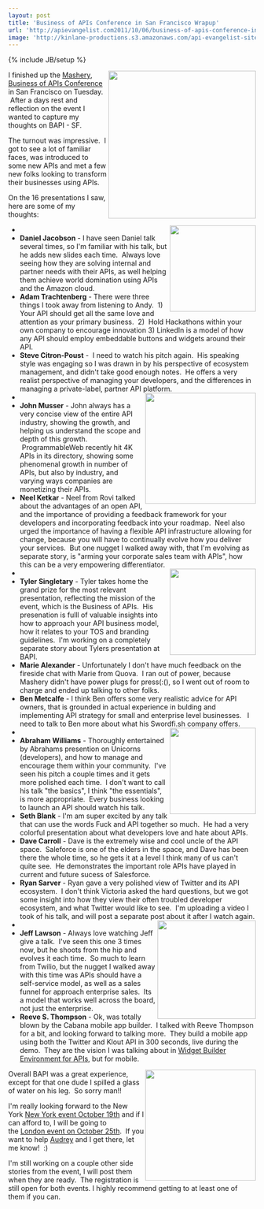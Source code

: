 ```yaml
---
layout: post
title: 'Business of APIs Conference in San Francisco Wrapup'
url: 'http://apievangelist.com2011/10/06/business-of-apis-conference-in-san-francisco-wrapup/'
image: 'http://kinlane-productions.s3.amazonaws.com/api-evangelist-site/blog/Business-of-APIs-Conference-2011.png'
---
```

{% include JB/setup %}
<p>
     <a title="Business of APIs Conference" href="http://apiconference.com/"><img src="http://kinlane-productions.s3.amazonaws.com/events/Business-of-APIs-Conference-2011.png"  width="300" align="right" /></a>
</p>
<p>
     I finished up the <a title="Mashery" href="http://www.mashery.com">Mashery</a>, <a title="Business of APIs Conference" href="http://apiconference.com/">Business of APIs Conference</a> in San Francisco on Tuesday.  After a days rest and reflection on the event I wanted to capture my thoughts on BAPI - SF.  
</p>
<p>
     The turnout was impressive.  I got to see a lot of familiar faces, was introduced to some new APIs and met a few new folks looking to transform their businesses using APIs.  
</p>
<p>
     On the 16 presentations I saw, here are some of my thoughts:
</p>
<ul >
     <li>
          <img src="http://kinlane-productions.s3.amazonaws.com/events/business-of-apis-2011/daniel.JPG"  width="175" align="right" />
     </li>
     <li>
          <strong>Daniel Jacobson</strong> - I have seen Daniel talk several times, so I'm familiar with his talk, but he adds new slides each time.  Always love seeing how they are solving internal and partner needs with their APIs, as well helping them achieve world domination using APIs and the Amazon cloud.
     </li>
     <li>
          <strong>Adam Trachtenberg</strong> - There were three things I took away from listening to Andy.  1) Your API should get all the same love and attention as your primary business.  2)  Hold Hackathons within your own company to encourage innovation 3) LinkedIn is a model of how any API should employ embeddable buttons and widgets around their API.
     </li>
     <li>
          <strong>Steve Citron-Poust</strong> -  I need to watch his pitch again.  His speaking style was engaging so I was drawn in by his perspective of ecosystem management, and didn't take good enough notes.  He offers a very realist perspective of managing your developers, and the differences in managing a private-label, partner API platform.
     </li>
     <li>
          <img src="http://kinlane-productions.s3.amazonaws.com/events/business-of-apis-2011/john-musser-2.JPG"  width="225" align="right" />
     </li>
     <li>
          <strong>John Musser</strong> - John always has a very concise view of the entire API industry, showing the growth, and helping us understand the scope and depth of this growth.  ProgrammableWeb recently hit 4K APIs in its directory, showing some phenomenal growth in number of APIs, but also by industry, and varying ways companies are monetizing their APIs.
     </li>
     <li>
          <strong>Neel Ketkar</strong> - Neel from Rovi talked about the advantages of an open API, and the importance of providing a feedback framework for your developers and incorporating feedback into your roadmap.  Neel also urged the importance of having a flexible API infrastructure allowing for change, because you will have to continually evolve how you deliver your services.  But one nugget I walked away with, that I'm evolving as separate story, is "arming your corporate sales team with APIs", how this can be a very empowering differentiator.
     </li>
     <li>
          <img src="http://kinlane-productions.s3.amazonaws.com/events/business-of-apis-2011/klout.JPG"  width="175" align="right" />
     </li>
     <li>
          <strong>Tyler Singletary</strong> - Tyler takes home the grand prize for the most relevant presentation, reflecting the mission of the event, which is the Business of APIs.  His presenation is fulll of valuable insights into how to approach your API business model, how it relates to your TOS and branding guidelines.  I'm working on a completely separate story about Tylers presentation at BAPI.
     </li>
     <li>
          <strong>Marie Alexander</strong> - Unfortunately I don't have much feedback on the fireside chat with Marie from Quova.  I ran out of power, because Mashery didn't have power plugs for press(:(), so I went out of room to charge and ended up talking to other folks.
     </li>
     <li>
          <strong>Ben Metcalfe</strong> - I think Ben offers some very realistic advice for API owners, that is grounded in actual experience in bulding and implementing API strategy for small and enterprise level businesses.   I need to talk to Ben more about what his Swordfi.sh company offers.
     </li>
     <li>
          <img src="http://kinlane-productions.s3.amazonaws.com/events/business-of-apis-2011/abraham.JPG"  width="175" align="right" />
     </li>
     <li>
          <strong>Abraham Williams</strong> - Thoroughly entertained by Abrahams presention on Unicorns (developers), and how to manage and encourage them within your community.  I've seen his pitch a couple times and it gets more polished each time.  I don't want to call his talk "the basics", I think "the essentials", is more appropriate.  Every business looking to launch an API should watch his talk.
     </li>
     <li>
          <strong>Seth Blank</strong> - I'm am super excited by any talk that can use the words Fuck and API together so much.  He had a very colorful presentation about what developers love and hate about APIs.
     </li>
     <li>
          <strong>Dave Carroll</strong> - Dave is the extremely wise and cool uncle of the API space.  Saleforce is one of the elders in the space, and Dave has been there the whole time, so he gets it at a level I think many of us can't quite see.  He demonstrates the important role APIs have played in current and future sucess of Salesforce.
     </li>
     <li>
          <strong>Ryan Sarver</strong> - Ryan gave a very polished view of Twitter and its API ecosystem.  I don't think Victoria asked the hard questions, but we got some insight into how they view their often troubled developer ecosystem, and what Twitter would like to see.  I'm uploading a video I took of his talk, and will post a separate post about it after I watch again.
     </li>
     <li>
          <img src="http://kinlane-productions.s3.amazonaws.com/events/business-of-apis-2011/jeff2.JPG"  width="200" align="right" />
     </li>
     <li>
          <strong>Jeff Lawson</strong> - Always love watching Jeff give a talk.  I've seen this one 3 times now, but he shoots from the hip and evolves it each time.  So much to learn from Twilio, but the nugget I walked away with this time was APIs should have a self-service model, as well as a sales funnel for approach enterprise sales.  Its a model that works well across the board, not just the enterprise.
     </li>
     <li>
          <strong>Reeve S. Thompson</strong> - Ok, was totally blown by the Cabana mobile app builder.  I talked with Reeve Thompson for a bit, and looking forward to talking more.  They build a mobile app using both the Twitter and Klout API in 300 seconds, live during the demo.  They are the vision I was talking about in <a title="Widget Building Platform for APIs" href="/2011/06/22/widget-builder-environment-for-apis/">Widget Builder Environment for APIs</a>, but for mobile.  
     </li>
</ul>
<p>
     <img src="http://kinlane-productions.s3.amazonaws.com/events/business-of-apis-2011/bapi-sf-2011.jpg"  width="225" align="right" />
</p>
<p>
     Overall BAPI was a great experience, except for that one dude I spilled a glass of water on his leg.  So sorry man!!
</p>
<p>
     I'm really looking forward to the New York <a title="New York event October 19th" href="http://www.eventbrite.com/event/2025693905?ref=ebtn">New York event October 19th</a> and if I can afford to, I will be going to the <a title="London event October 25th" href="http://www.eventbrite.com/event/2025746061?ref=ebtn">London event on October 25th</a>.  If you want to help <a title="Audrey Watters" href="http://www.hackeducation.com/">Audrey</a> and I get there, let me know!  :)
</p>
<p>
     I'm still working on a couple other side stories from the event, I will post them when they are ready.  The registration is still open for both events. I highly recommend getting to at least one of them if you can.
</p>
